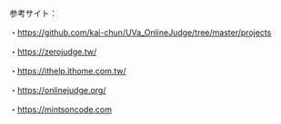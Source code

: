 参考サイト：

・https://github.com/kai-chun/UVa_OnlineJudge/tree/master/projects

・https://zerojudge.tw/

・https://ithelp.ithome.com.tw/

・https://onlinejudge.org/

・https://mintsoncode.com
